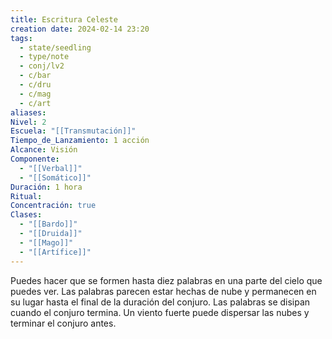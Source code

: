 ```yaml
---
title: Escritura Celeste
creation date: 2024-02-14 23:20
tags:
  - state/seedling
  - type/note
  - conj/lv2
  - c/bar
  - c/dru
  - c/mag
  - c/art
aliases: 
Nivel: 2
Escuela: "[[Transmutación]]"
Tiempo_de_Lanzamiento: 1 acción
Alcance: Visión
Componente:
  - "[[Verbal]]"
  - "[[Somático]]"
Duración: 1 hora
Ritual: 
Concentración: true
Clases:
  - "[[Bardo]]"
  - "[[Druida]]"
  - "[[Mago]]"
  - "[[Artífice]]"
---
```

Puedes hacer que se formen hasta diez palabras en una parte del cielo que puedes ver. Las palabras parecen estar hechas de nube y permanecen en su lugar hasta el final de la duración del conjuro. Las palabras se disipan cuando el conjuro termina. Un viento fuerte puede dispersar las nubes y terminar el conjuro antes.
